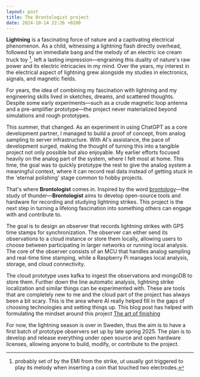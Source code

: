 ```yaml
---
layout: post
title: The Brontologist project
date: 2024-10-14 22:26 +0200
---
```

**Lightning** is a fascinating force of nature and a captivating electrical phenomenon. As a child, witnessing a lightning flash directly overhead, followed by an immediate bang and the melody of an electric ice cream truck toy [^1], left a lasting impression—engraining this duality of nature's raw power and its electric intricacies in my mind. Over the years, my interest in the electrical aspect of lightning grew alongside my studies in electronics, signals, and magnetic fields. 

For years, the idea of combining my fascination with lightning and my engineering skills lived in sketches, dreams, and scattered thoughts. Despite some early experiments—such as a crude magnetic loop antenna and a pre-amplifier prototype—the project never materialized beyond simulations and rough prototypes.

This summer, that changed. As an experiment in using ChatGPT as a core development partner, I managed to build a proof of concept, from analog sampling to server infrastructure. With AI's assistance, the pace of development surged, making the thought of turning this into a tangible project not only possible but also enjoyable. My earlier efforts focused heavily on the analog part of the system, where I felt most at home. This time, the goal was to quickly prototype the rest to give the analog system a meaningful context, where it can record real data instead of getting stuck in the 'eternal polishing' stage common to hobby projects.

That's where **Brontologist** comes in. Inspired by the word [brontology](https://en.wiktionary.org/wiki/brontology)—the study of thunder—**Brontologist** aims to develop open-source tools and hardware for recording and studying lightning strikes. This project is the next step in turning a lifelong fascination into something others can engage with and contribute to.

The goal is to design an observer that records lightning strikes with GPS time stamps for synchronization. The observer can either send its observations to a cloud instance or store them locally, allowing users to choose between participating in larger networks or running local analysis. The core of the observer consists of an MCU that handles analog sampling and real-time time stamping, while a Raspberry Pi manages local analysis, storage, and cloud connectivity.

The cloud prototype uses kafka to ingest the observations and mongoDB to store them. Further down the line automatic analysis, lightning strike localization and similar things can be experimented with. These are tools that are completely new to me and the cloud part of the project has always been a bit scary. This is the area where AI really helped fill in the gaps of choosing technologies and setting things up. This blog post has helped with formulating the mindset around this project [The art of finishing](https://www.bytedrum.com/posts/art-of-finishing/)

For now, the lightning season is over in Sweden, thus the aim is to have a first batch of prototype observers set up by late spring 2025. The plan is to develop and release everything under open source and open hardware licenses, allowing anyone to build, modify, or contribute to the project.

[^1]: probably set of by the EMI from the strike, ut usually got triggered to play its melody when inserting a coin that touched two electrodes.
